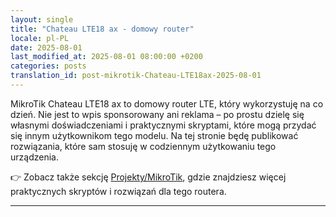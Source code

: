 ```yaml
---
layout: single
title: "Chateau LTE18 ax - domowy router"
locale: pl-PL
date: 2025-08-01
last_modified_at: 2025-08-01 08:00:00 +0200
categories: posts
translation_id: post-mikrotik-Chateau-LTE18ax-2025-08-01
---
```


MikroTik Chateau LTE18 ax to domowy router LTE, który wykorzystuję na co dzień. Nie jest to wpis sponsorowany ani reklama – po prostu dzielę się własnymi doświadczeniami i praktycznymi skryptami, które mogą przydać się innym użytkownikom tego modelu. Na tej stronie będę publikować rozwiązania, które sam stosuję w codziennym użytkowaniu tego urządzenia.

👉 Zobacz także sekcję [Projekty/MikroTik](/pl/projects/), gdzie znajdziesz więcej praktycznych skryptów i rozwiązań dla tego routera.

---
